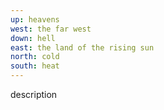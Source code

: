 ```yaml
---
up: heavens
west: the far west
down: hell
east: the land of the rising sun
north: cold
south: heat
---
```

description
